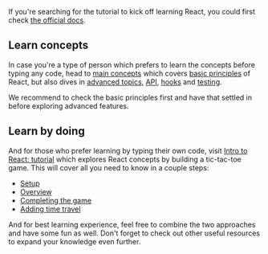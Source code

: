 If you're searching for the tutorial to kick off learning React, you could first check [the official docs](https://reactjs.org/docs).

## Learn concepts

In case you're a type of person which prefers to learn the concepts before typing any code, head to [main concepts](https://reactjs.org/docs/hello-world.html) which covers [basic principles](https://reactjs.org/docs/hello-world.html) of React, but also dives in [advanced topics](https://reactjs.org/docs/accessibility.html), [API](https://reactjs.org/docs/react-api.html), [hooks](https://reactjs.org/docs/hooks-intro.html) and [testing](https://reactjs.org/docs/testing.html).

We recommend to check the basic principles first and have that settled in before exploring advanced features.

## Learn by doing

And for those who prefer learning by typing their own code, visit [Intro to React: tutorial](https://reactjs.org/tutorial/tutorial.html#what-are-we-building) which explores React concepts by building a tic-tac-toe game. This will cover all you need to know in a couple steps:

- [Setup](https://reactjs.org/tutorial/tutorial.html#setup-for-the-tutorial)
- [Overview](https://reactjs.org/tutorial/tutorial.html#overview)
- [Completing the game](https://reactjs.org/tutorial/tutorial.html#completing-the-game)
- [Adding time travel](https://reactjs.org/tutorial/tutorial.html#adding-time-travel)

And for best learning experience, feel free to combine the two approaches and have some fun as well. Don't forget to check out other useful resources to expand your knowledge even further.
